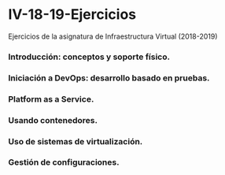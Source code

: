 # IV-18-19-Ejercicios

Ejercicios de la asignatura de Infraestructura Virtual (2018-2019)

### Introducción: conceptos y soporte físico.
### Iniciación a DevOps: desarrollo basado en pruebas.
### Platform as a Service.
### Usando contenedores.
### Uso de sistemas de virtualización.
### Gestión de configuraciones.
